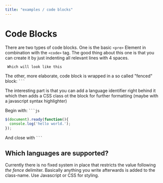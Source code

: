 ```yaml
---
title: "examples / code blocks"
---
```


# Code Blocks

There are two types of code blocks. One is the basic `<pre>` Element in combination
with the `<code>` tag. The good thing about this one is that you can create it by just
indenting all relevant lines with 4 spaces.

     Which will look like this
     
The other, more elaborate, code block is wrapped in a so called "fenced" block: <code>```</code>

The interesting part is that you can add a language identifier right behind it which
then adds a CSS class ot the block for further formatting (maybe with a javascript syntax highlighter)

Begin with: <code>```js</code>

```js
$(document).ready(function(){
  console.log('hello world.');
});
```

And close with <code>```</code>

## Which languages are supported?

Currently there is no fixed system in place that restricts the value following *the fence* delimiter. 
Basically anything you write afterwards is added to the class-name. Use Javascript or CSS for styling.

